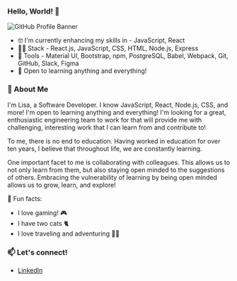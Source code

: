 ### Hello, World! 👋

![GitHub Profile Banner](https://user-images.githubusercontent.com/109618931/214975616-975fc3ca-9a10-4218-9f90-c5b318ce73df.png)


- 🤓 I'm currently enhancing my skills in - JavaScript, React
- 👩‍💻 Stack - React.js, JavaScript, CSS, HTML, Node.js, Express
- 🧰 Tools - Material UI, Bootstrap, npm, PostgreSQL, Babel, Webpack, Git, GitHub, Slack, Figma
- 🧠 Open to learning anything and everything!


### 💬 About Me
I'm Lisa, a Software Developer. I know JavaScript, React, Node.js, CSS, and more! I'm open to learning anything and everything! I'm looking for a great, enthusiastic engineering team to work for that will provide me with challenging, interesting work that I can learn from and contribute to!

To me, there is no end to education. Having worked in education for over ten years, I believe that throughout life, we are constantly learning. 

One important facet to me is collaborating with colleagues. This allows us to not only learn from them, but also staying open minded to the suggestions of others. Embracing the vulnerability of learning by being open minded allows us to grow, learn, and explore!

🥳 Fun facts:
- I love gaming! 🎮
- I have two cats 🐈
- I love traveling and adventuring 🏃‍♀️

### 📫 Let's connect!
- [LinkedIn](https://www.linkedin.com/in/lisa--nguyen/)

